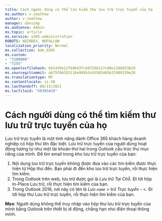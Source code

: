```yaml
---
title: Cách người dùng có thể tìm kiếm thư lưu trữ trực tuyến của họ
ms.author: v-jmathew
author: v-jmathew
manager: dansimp
ms.audience: Admin
ms.topic: article
ms.service: o365-administration
ROBOTS: NOINDEX, NOFOLLOW
localization_priority: Normal
ms.collection: Adm_O365
ms.custom:
- "3100008"
- "7255"
ms.openlocfilehash: 691439e12f69643fcb97596127c00e1388d53829
ms.sourcegitcommit: ab75f66355116e995b3cb5505465b31989339e28
ms.translationtype: MT
ms.contentlocale: vi-VN
ms.lasthandoff: 08/13/2021
ms.locfileid: "58303419"
---
```

# <a name="how-users-can-search-their-online-archive-for-messages"></a>Cách người dùng có thể tìm kiếm thư lưu trữ trực tuyến của họ

Lưu trữ trực tuyến là một tính năng dành Office 365 khách hàng doanh nghiệp có hộp thư lớn đặc biệt. Lưu trữ trực tuyến của người dùng hoạt động tương tự như một tài khoản thứ hai trong Outlook cấu trúc thư mục riêng của mình. Để tìm email trong kho lưu trữ trực tuyến của bạn:

1. Nội dung lưu trữ trực tuyến không được đưa vào các tìm kiếm được thực hiện từ Hộp thư đến. Bạn phải đi đến kho lưu trữ trực tuyến, rồi thực hiện tìm kiếm.
2. Trong Outlook trên web, lưu trữ được gọi là *Lưu trữ Tại Chỗ*. Đi tới hộp In-Place Lưu trữ, rồi thực hiện tìm kiếm của bạn.
3. Trong Outlook 2016, nơi này có tên là *Lưu `name` > trữ Trực tuyến - <.* Đi tới hộp thư Lưu trữ trực tuyến, rồi thực hiện tìm kiếm của bạn.

**Mẹo**: Người dùng không thể truy nhập vào hộp thư lưu trữ trực tuyến của mình bằng Outlook trên thiết bị di động, chẳng hạn như điện thoại thông minh.
